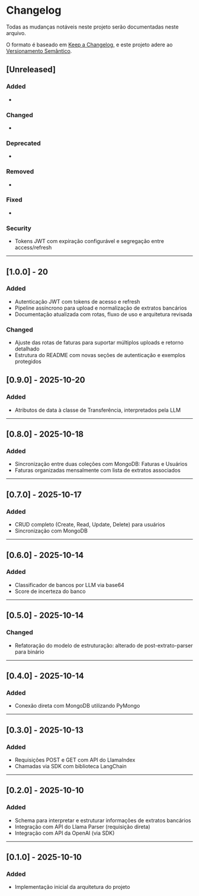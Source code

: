 # Changelog

Todas as mudanças notáveis neste projeto serão documentadas neste arquivo.

O formato é baseado em [Keep a Changelog](https://keepachangelog.com/pt-BR/),
e este projeto adere ao [Versionamento Semântico](https://semver.org/lang/pt-BR/).

## [Unreleased]

### Added
- 

### Changed
-   

### Deprecated
- 

### Removed
- 

### Fixed
- 

### Security
- Tokens JWT com expiração configurável e segregação entre access/refresh

---

## [1.0.0] - 20
### Added
- Autenticação JWT com tokens de acesso e refresh
- Pipeline assíncrono para upload e normalização de extratos bancários
- Documentação atualizada com rotas, fluxo de uso e arquitetura revisada

### Changed
- Ajuste das rotas de faturas para suportar múltiplos uploads e retorno detalhado
- Estrutura do README com novas seções de autenticação e exemplos protegidos


## [0.9.0] - 2025-10-20

### Added
- Atributos de data à classe de Transferência, interpretados pela LLM

---

## [0.8.0] - 2025-10-18

### Added
- Sincronização entre duas coleções com MongoDB: Faturas e Usuários
- Faturas organizadas mensalmente com lista de extratos associados

---

## [0.7.0] - 2025-10-17

### Added
- CRUD completo (Create, Read, Update, Delete) para usuários
- Sincronização com MongoDB

---

## [0.6.0] - 2025-10-14

### Added
- Classificador de bancos por LLM via base64
- Score de incerteza do banco

---

## [0.5.0] - 2025-10-14

### Changed
- Refatoração do modelo de estruturação: alterado de post-extrato-parser para binário

---

## [0.4.0] - 2025-10-14

### Added
- Conexão direta com MongoDB utilizando PyMongo

---

## [0.3.0] - 2025-10-13

### Added
- Requisições POST e GET com API do LlamaIndex
- Chamadas via SDK com biblioteca LangChain

---

## [0.2.0] - 2025-10-10

### Added
- Schema para interpretar e estruturar informações de extratos bancários
- Integração com API do Llama Parser (requisição direta)
- Integração com API da OpenAI (via SDK)

---

## [0.1.0] - 2025-10-10

### Added
- Implementação inicial da arquitetura do projeto